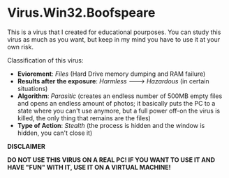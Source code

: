 # Virus.Win32.Boofspeare
This is a virus that I created for educational pourposes. You can study this virus as much as you want, but keep in my mind you have to use it at your own risk.


Classification of this virus:
- **Eviorement**: *Files* (Hard Drive memory dumping and RAM failure)
- **Results after the exposure**: *Harmless ---> Hazardous* (in certain situations) 
- **Algorithm**: *Parasitic* (creates an endless number of 500MB empty files and opens an endless amount of photos; it basically puts the PC to a state where you can't use anymore, but a full power off-on the virus is killed, the only thing that remains are the files)
- **Type of Action**: *Stealth* (the process is hidden and the window is hidden, you can't close it)

**DISCLAIMER**

**DO NOT USE THIS VIRUS ON A REAL PC! IF YOU WANT TO USE IT AND HAVE "FUN" WITH IT, USE IT ON A VIRTUAL MACHINE!**
